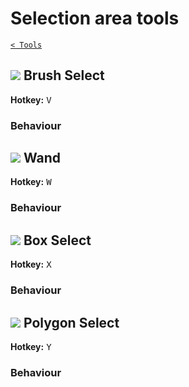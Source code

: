# Selection area tools

[`< Tools`](./tools.md)

## ![](https://raw.githubusercontent.com/jbunke/stipple-effect/master/res/icons/brush_select.png) Brush Select

**Hotkey:** <kbd>V</kbd>

### Behaviour

<!-- TODO -->

## ![](https://raw.githubusercontent.com/jbunke/stipple-effect/master/res/icons/wand.png) Wand

**Hotkey:** <kbd>W</kbd>

### Behaviour

<!-- TODO -->

## ![](https://raw.githubusercontent.com/jbunke/stipple-effect/master/res/icons/box_select.png) Box Select

**Hotkey:** <kbd>X</kbd>

### Behaviour

<!-- TODO -->

## ![](https://raw.githubusercontent.com/jbunke/stipple-effect/master/res/icons/polygon_select.png) Polygon Select

**Hotkey:** <kbd>Y</kbd>

### Behaviour

<!-- TODO -->
